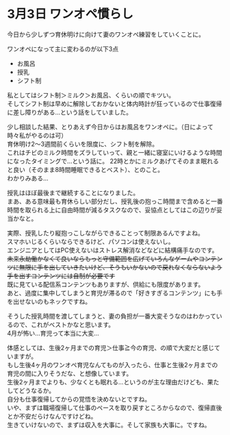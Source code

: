 # 3月3日 ワンオペ慣らし

今日から少しずつ育休明けに向けて妻のワンオペ練習をしていくことに。

ワンオペになって主に変わるのが以下3点

- お風呂
- 授乳
- シフト制

私としてはシフト制＞ミルク＞お風呂、くらいの順でキツい。  
そしてシフト制は早めに解除しておかないと体内時計が狂っているので仕事復帰に差し障りがある…という話をしていました。

少し相談した結果、とりあえず今日からはお風呂をワンオペに。（日によって時々私がやるのは可）  
育休明け2〜3週間前くらいを限度に、シフト制を解除。  
これはチビのミルク時間をズラしていって、親と一緒に寝室にいけるような時間になったタイミングで…という話に。
22時とかにミルクあげてそのまま眠れると良い（そのまま8時間睡眠できるとベスト）、とのこと。  
わかりみある…

授乳はほぼ最後まで継続することになりました。  
まあ、ある意味最も育休らしい部分だし、授乳後の抱っこ時間まで含めると一番時間を取られる上に自由時間が減るタスクなので、妥協点としてはこの辺りが妥当かなと。  

実際、授乳したり縦抱っこしながらできることって制限あるんですよね。  
スマホいじるくらいならできるけど、パソコンは使えないし。  
エンジニアとしてはPC使えないはストレス解消などなどに結構痛手なのです。  
~~未来永劫働かなくて良いならもっと守備範囲を広げていろんなゲームやコンテンツに無限に手を出していきたいけど、そうもいかないので戻れなくならないよう手を出すコンテンツには自制が必要です~~  
既に見ている配信系コンテンツもありますが、供給にも限度があります。  
あと、過度に集中してしまうと育児が滞るので「好きすぎるコンテンツ」にも手を出せないのもネックですね。  

そうした授乳時間を渡してしまうと、妻の負担が一番大変そうなのはわかっているので、これがベストかなと思います。  
4月が怖い…育児って本当に大変…

体感としては、生後2ヶ月までの育児＞仕事≧今の育児、の順で大変だと感じていますが。  
もし生後4ヶ月のワンオペ育児なんてものが入ったら、仕事と生後2ヶ月までの育児の間に入りそうだな、と想像しています。  
生後2ヶ月までよりも、少なくとも眠れる…というのが主な理由だけども、果たしてどうなるか。  
自分も仕事復帰してからの覚悟を決めないとですね。  
いや、まずは職場復帰して仕事のペースを取り戻すところからなので、復帰直後とか不安だらけなんですけどね。  
生きていけないので、まずは収入を大事に。そして家族も大事に。ですね。